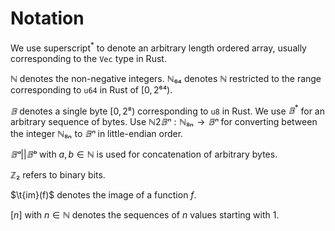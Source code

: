# Notation

We use superscript$^*$ to denote an arbitrary length ordered array, usually
corresponding to the `Vec` type in Rust.

$ℕ$ denotes the non-negative integers. $ℕ₆₄$ denotes $ℕ$ restricted to the range
corresponding to `u64` in Rust of $[0, 2⁶⁴)$.

$𝔹$ denotes a single byte $[0, 2⁸)$ corresponding to `u8` in Rust.
We use $𝔹^*$ for an arbitrary sequence of bytes.
Use $ℕ2𝔹ⁿ : ℕ₈ₙ → 𝔹ⁿ$ for converting between the integer $ℕ₈ₙ$ to $𝔹ⁿ$
in little-endian order.

$𝔹ᵃ||𝔹ᵇ$ with $a, b ∈ ℕ$ is used for concatenation of arbitrary bytes.

$ℤ₂$ refers to binary bits.

$\t{im}(f)$ denotes the image of a function $f$.

$[n]$ with $n ∈ ℕ$ denotes the sequences of $n$ values starting with 1.

